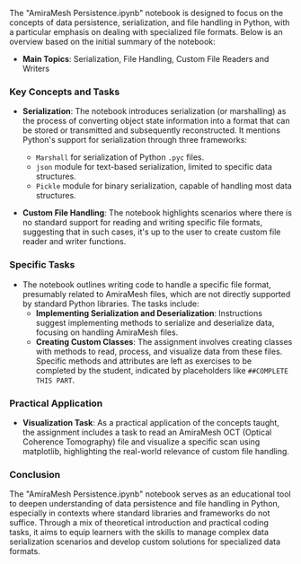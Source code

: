 The "AmiraMesh Persistence.ipynb" notebook is designed to focus on the concepts of data persistence, serialization, and file handling in Python, with a particular emphasis on dealing with specialized file formats. Below is an overview based on the initial summary of the notebook:

- **Main Topics**: Serialization, File Handling, Custom File Readers and Writers

### Key Concepts and Tasks
- **Serialization**: The notebook introduces serialization (or marshalling) as the process of converting object state information into a format that can be stored or transmitted and subsequently reconstructed. It mentions Python's support for serialization through three frameworks:
  - `Marshall` for serialization of Python `.pyc` files.
  - `json` module for text-based serialization, limited to specific data structures.
  - `Pickle` module for binary serialization, capable of handling most data structures.

- **Custom File Handling**: The notebook highlights scenarios where there is no standard support for reading and writing specific file formats, suggesting that in such cases, it's up to the user to create custom file reader and writer functions.

### Specific Tasks
- The notebook outlines  writing code to handle a specific file format, presumably related to AmiraMesh files, which are not directly supported by standard Python libraries. The tasks include:
  - **Implementing Serialization and Deserialization**: Instructions suggest implementing methods to serialize and deserialize data, focusing on handling AmiraMesh files.
  - **Creating Custom Classes**: The assignment involves creating classes with methods to read, process, and visualize data from these files. Specific methods and attributes are left as exercises to be completed by the student, indicated by placeholders like `##COMPLETE THIS PART`.

### Practical Application
- **Visualization Task**: As a practical application of the concepts taught, the assignment includes a task to read an AmiraMesh OCT (Optical Coherence Tomography) file and visualize a specific scan using matplotlib, highlighting the real-world relevance of custom file handling.

### Conclusion
The "AmiraMesh Persistence.ipynb" notebook serves as an educational tool to deepen understanding of data persistence and file handling in Python, especially in contexts where standard libraries and frameworks do not suffice. Through a mix of theoretical introduction and practical coding tasks, it aims to equip learners with the skills to manage complex data serialization scenarios and develop custom solutions for specialized data formats.
